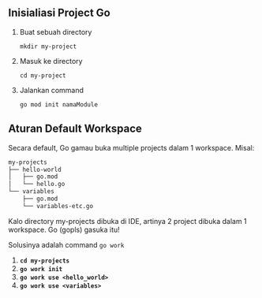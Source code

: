 ## Inisialiasi Project Go

1. Buat sebuah directory

    `mkdir my-project`

2. Masuk ke directory

    `cd my-project`

3. Jalankan command

    `go mod init namaModule`

## Aturan Default Workspace

Secara default, Go gamau buka multiple projects dalam 1 workspace. Misal:

```bash
my-projects
├── hello-world
│   ├── go.mod
│   └── hello.go
└── variables
    ├── go.mod
    └── variables-etc.go
```

Kalo directory my-projects dibuka di IDE, artinya 2 project dibuka dalam 1 workspace. Go (gopls) gasuka itu!

Solusinya adalah command `go work`

1. **`cd my-projects`**
2. **`go work init`**
3. **`go work use <hello_world>`**
4. **`go work use <variables>`**